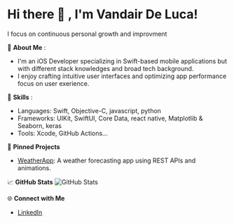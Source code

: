 # Hi there 👋 , I'm Vandair De Luca!
I focus on continuous personal growth and improvment

🚀 **About Me**
: 
- I'm an iOS Developer specializing in Swift-based mobile applications but with different stack knowledges and broad tech background. 
- I enjoy crafting intuitive user interfaces and optimizing app performance focus on user exerience.

🌟 **Skills**
:
- Languages: Swift, Objective-C, javascript, python
- Frameworks: UIKit, SwiftUI, Core Data, react native, Matplotlib & Seaborn, keras
- Tools: Xcode, GitHub Actions...

📂 **Pinned Projects**
- [WeatherApp](https://github.com/vandairdeluca/WeatherApp): A weather forecasting app using REST APIs and animations.

📈 **GitHub Stats**
![GitHub Stats](https://github-profile-summary-cards.vercel.app/api/cards/profile-details?username=vandairdeluca&theme=github_dark)

🌐 **Connect with Me**
- [LinkedIn](https://linkedin.com/in/vandairdeluca)

